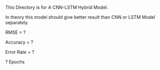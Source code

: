 This Directory is for A CNN-LSTM Hybrid Model.

In theory this model should give better result than CNN or LSTM Model separately.

RMSE = ?

Accuracy = ?

Error Rate = ?

? Epochs

